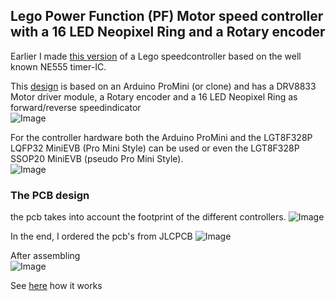 ## Lego Power Function (PF) Motor speed controller with a 16 LED Neopixel Ring and a Rotary encoder

Earlier I made [this version](https://github.com/rdalen/Lego_PF-Motor-SpeedController) of a Lego speedcontroller based on the well known NE555 timer-IC.  

This [design](/docs/Lego%20PF%20Motor%20speed%20controller%20with%20Neopixel%20-%20Schematic.pdf) is based on an Arduino ProMini (or clone) and has a DRV8833 Motor driver module, a Rotary encoder and a 16 LED Neopixel Ring as forward/reverse speedindicator  
![Image](https://github.com/user-attachments/assets/53ff555d-a833-40cc-8e04-70d34815b413)

For the controller hardware both the Arduino ProMini and the LGT8F328P LQFP32 MiniEVB (Pro Mini Style) can be used or even the LGT8F328P SSOP20 MiniEVB (pseudo Pro Mini Style).  
![Image](https://github.com/user-attachments/assets/92f046ee-78c8-42a8-b996-337eff9ab6af)

### The PCB design  
the pcb takes into account the footprint of the different controllers. 
![Image](https://github.com/user-attachments/assets/7c215320-499c-41ac-976d-e5720ad172ec)  

In the end, I ordered the pcb's from JLCPCB
![Image](https://github.com/user-attachments/assets/d91549f5-1c7f-4ae1-9b96-8a0b97472900)

After assembling  
![Image](https://github.com/user-attachments/assets/a1ad2bc3-2896-4e92-b623-1acb0c6bc26c)

See [here](https://youtube.com/shorts/omxZtgw-2hw) how it works  
